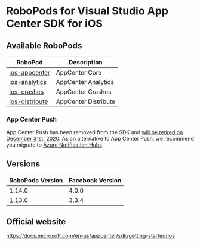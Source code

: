 # RoboPods for Visual Studio App Center SDK for iOS

## Available RoboPods

| RoboPod                           | Description                               |
|-----------------------------------|-------------------------------------------|
| [ios-appcenter](ios-core/)        | AppCenter Core                            |
| [ios-analytics](ios-analytics/)   | AppCenter Analytics                       |
| [ios-crashes](ios-crashes/)       | AppCenter Crashes                         |
| [ios-distribute](ios-distribute/) | AppCenter Distribute                      |

### App Center Push
App Center Push has been removed from the SDK and [will be retired on December 31st, 2020](https://devblogs.microsoft.com/appcenter/migrating-off-app-center-push/).
As an alternative to App Center Push, we recommend you migrate to [Azure Notification Hubs](https://docs.microsoft.com/en-us/azure/notification-hubs/notification-hubs-push-notification-overview).

## Versions

| RoboPods Version  | Facebook Version    |
|-------------------|---------------------|
| 1.14.0            | 4.0.0               |
| 1.13.0            | 3.3.4               |

## Official website

https://docs.microsoft.com/en-us/appcenter/sdk/getting-started/ios

